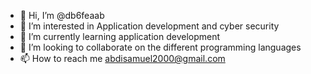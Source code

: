 - 👋 Hi, I’m @db6feaab
- 👀 I’m interested in Application development and cyber security
- 🌱 I’m currently learning application development
- 💞️ I’m looking to collaborate on the different programming languages
- 📫 How to reach me abdisamuel2000@gmail.com

<!---
db6feaab/db6feaab is a ✨ special ✨ repository because its `README.md` (this file) appears on your GitHub profile.
You can click the Preview link to take a look at your changes.
--->
